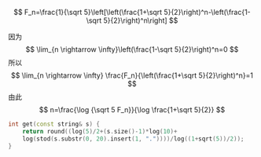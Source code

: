 $$
F_n=\frac{1}{\sqrt 5}\left[\left(\frac{1+\sqrt 5}{2}\right)^n-\left(\frac{1-\sqrt 5}{2}\right)^n\right]
$$

因为
$$
\lim_{n \rightarrow \infty}\left(\frac{1-\sqrt 5}{2}\right)^n=0
$$
所以
$$
\lim_{n \rightarrow \infty} \frac{F_n}{\left(\frac{1+\sqrt 5}{2}\right)^n}=1
$$
由此
$$
n=\frac{\log {\sqrt 5 F_n}}{\log \frac{1+\sqrt 5}{2}}
$$

```c++
int get(const string& s) {
    return round((log(5)/2+(s.size()-1)*log(10)+
    log(stod(s.substr(0, 20).insert(1, "."))))/log((1+sqrt(5))/2));
}
```

